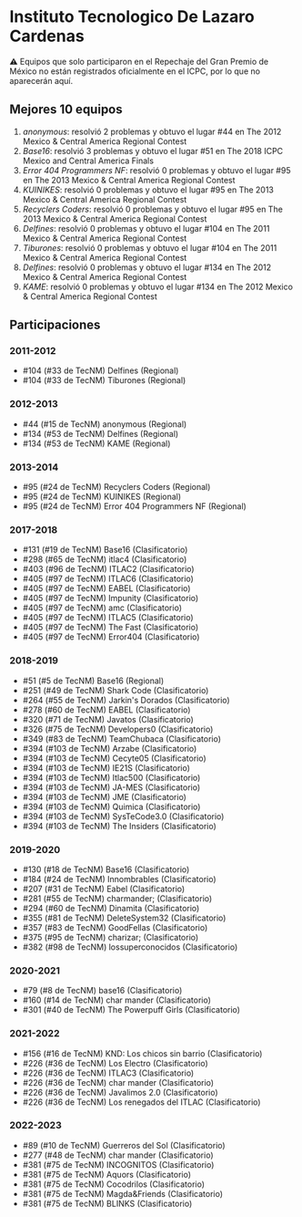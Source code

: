 # Instituto Tecnologico De Lazaro Cardenas

:warning: Equipos que solo participaron en el Repechaje del Gran Premio de México no están registrados oficialmente en el ICPC, por lo que no aparecerán aquí.

## Mejores 10 equipos

1. _anonymous_: resolvió 2 problemas y obtuvo el lugar #44 en The 2012 Mexico & Central America Regional Contest
1. _Base16_: resolvió 3 problemas y obtuvo el lugar #51 en The 2018 ICPC Mexico and Central America Finals
1. _Error 404 Programmers NF_: resolvió 0 problemas y obtuvo el lugar #95 en The 2013 Mexico & Central America Regional Contest
1. _KUINIKES_: resolvió 0 problemas y obtuvo el lugar #95 en The 2013 Mexico & Central America Regional Contest
1. _Recyclers Coders_: resolvió 0 problemas y obtuvo el lugar #95 en The 2013 Mexico & Central America Regional Contest
1. _Delfines_: resolvió 0 problemas y obtuvo el lugar #104 en The 2011 Mexico & Central America Regional Contest
1. _Tiburones_: resolvió 0 problemas y obtuvo el lugar #104 en The 2011 Mexico & Central America Regional Contest
1. _Delfines_: resolvió 0 problemas y obtuvo el lugar #134 en The 2012 Mexico & Central America Regional Contest
1. _KAME_: resolvió 0 problemas y obtuvo el lugar #134 en The 2012 Mexico & Central America Regional Contest

## Participaciones

### 2011-2012

- #104 (#33 de TecNM) Delfines (Regional)
- #104 (#33 de TecNM) Tiburones (Regional)

### 2012-2013

- #44 (#15 de TecNM) anonymous (Regional)
- #134 (#53 de TecNM) Delfines (Regional)
- #134 (#53 de TecNM) KAME (Regional)

### 2013-2014

- #95 (#24 de TecNM) Recyclers Coders (Regional)
- #95 (#24 de TecNM) KUINIKES (Regional)
- #95 (#24 de TecNM) Error 404 Programmers NF (Regional)

### 2017-2018

- #131 (#19 de TecNM) Base16 (Clasificatorio)
- #298 (#65 de TecNM) itlac4 (Clasificatorio)
- #403 (#96 de TecNM) ITLAC2 (Clasificatorio)
- #405 (#97 de TecNM) ITLAC6 (Clasificatorio)
- #405 (#97 de TecNM) EABEL (Clasificatorio)
- #405 (#97 de TecNM) Impunity (Clasificatorio)
- #405 (#97 de TecNM) amc (Clasificatorio)
- #405 (#97 de TecNM) ITLAC5 (Clasificatorio)
- #405 (#97 de TecNM) The Fast (Clasificatorio)
- #405 (#97 de TecNM) Error404 (Clasificatorio)

### 2018-2019

- #51 (#5 de TecNM) Base16 (Regional)
- #251 (#49 de TecNM) Shark Code (Clasificatorio)
- #264 (#55 de TecNM) Jarkin's Dorados (Clasificatorio)
- #278 (#60 de TecNM) EABEL (Clasificatorio)
- #320 (#71 de TecNM) Javatos (Clasificatorio)
- #326 (#75 de TecNM) Developers0 (Clasificatorio)
- #349 (#83 de TecNM) TeamChubaca (Clasificatorio)
- #394 (#103 de TecNM) Arzabe (Clasificatorio)
- #394 (#103 de TecNM) Cecyte05 (Clasificatorio)
- #394 (#103 de TecNM) IE21S (Clasificatorio)
- #394 (#103 de TecNM) Itlac500 (Clasificatorio)
- #394 (#103 de TecNM) JA-MES (Clasificatorio)
- #394 (#103 de TecNM) JME (Clasificatorio)
- #394 (#103 de TecNM) Quimica (Clasificatorio)
- #394 (#103 de TecNM) SysTeCode3.0 (Clasificatorio)
- #394 (#103 de TecNM) The Insiders (Clasificatorio)

### 2019-2020

- #130 (#18 de TecNM) Base16 (Clasificatorio)
- #184 (#24 de TecNM) Innombrables (Clasificatorio)
- #207 (#31 de TecNM) Eabel (Clasificatorio)
- #281 (#55 de TecNM) charmander; (Clasificatorio)
- #294 (#60 de TecNM) Dinamita (Clasificatorio)
- #355 (#81 de TecNM) DeleteSystem32 (Clasificatorio)
- #357 (#83 de TecNM) GoodFellas (Clasificatorio)
- #375 (#95 de TecNM) charizar; (Clasificatorio)
- #382 (#98 de TecNM) lossuperconocidos (Clasificatorio)

### 2020-2021

- #79 (#8 de TecNM) base16 (Clasificatorio)
- #160 (#14 de TecNM) char mander (Clasificatorio)
- #301 (#40 de TecNM) The Powerpuff Girls (Clasificatorio)

### 2021-2022

- #156 (#16 de TecNM) KND: Los chicos sin barrio (Clasificatorio)
- #226 (#36 de TecNM) Los Electro (Clasificatorio)
- #226 (#36 de TecNM) ITLAC3 (Clasificatorio)
- #226 (#36 de TecNM) char mander (Clasificatorio)
- #226 (#36 de TecNM) Javalimos 2.0 (Clasificatorio)
- #226 (#36 de TecNM) Los renegados del ITLAC (Clasificatorio)

### 2022-2023

- #89 (#10 de TecNM) Guerreros del Sol (Clasificatorio)
- #277 (#48 de TecNM) char mander (Clasificatorio)
- #381 (#75 de TecNM) INCOGNITOS (Clasificatorio)
- #381 (#75 de TecNM) Aquors (Clasificatorio)
- #381 (#75 de TecNM) Cocodrilos (Clasificatorio)
- #381 (#75 de TecNM) Magda&Friends (Clasificatorio)
- #381 (#75 de TecNM) BLINKS (Clasificatorio)



